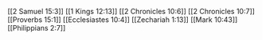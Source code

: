 [[2 Samuel 15:3]]
[[1 Kings 12:13]]
[[2 Chronicles 10:6]]
[[2 Chronicles 10:7]]
[[Proverbs 15:1]]
[[Ecclesiastes 10:4]]
[[Zechariah 1:13]]
[[Mark 10:43]]
[[Philippians 2:7]]
